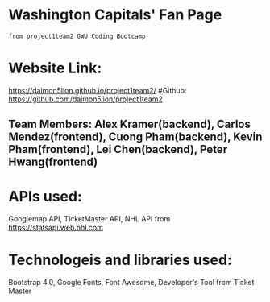 # Washington Capitals' Fan Page

    from project1team2 GWU Coding Bootcamp

# Website Link:

https://daimon5lion.github.io/project1team2/
#Github:
https://github.com/daimon5lion/project1team2

## Team Members: Alex Kramer(backend), Carlos Mendez(frontend), Cuong Pham(backend), Kevin Pham(frontend), Lei Chen(backend), Peter Hwang(frontend)

# APIs used:

Googlemap API, TicketMaster API, NHL API from https://statsapi.web.nhl.com

# Technologeis and libraries used:

Bootstrap 4.0, Google Fonts, Font Awesome, Developer's Tool from Ticket Master
